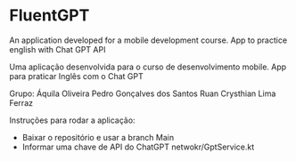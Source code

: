 # FluentGPT
An application developed for a mobile development course. App to practice english with Chat GPT API

Uma aplicação desenvolvida para o curso de desenvolvimento mobile. App para praticar Inglês com o Chat GPT

Grupo:
Áquila Oliveira
Pedro Gonçalves dos Santos
Ruan Crysthian Lima Ferraz

Instruções para rodar a aplicação:
- Baixar o repositório e usar a branch Main
- Informar uma chave de API do ChatGPT netwokr/GptService.kt
